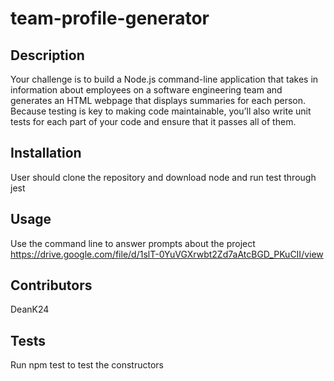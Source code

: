 # team-profile-generator

## Description
Your challenge is to build a Node.js command-line application that takes in information about employees on a software engineering team and generates an HTML webpage that displays summaries for each person. Because testing is key to making code maintainable, you’ll also write unit tests for each part of your code and ensure that it passes all of them.

## Installation
User should clone the repository and download node and run test through jest

## Usage
Use the command line to answer prompts about the project
https://drive.google.com/file/d/1slT-0YuVGXrwbt2Zd7aAtcBGD_PKuCII/view

## Contributors 
DeanK24

## Tests
Run npm test to test the constructors
